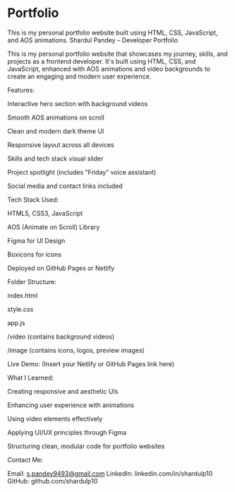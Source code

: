# Portfolio
This is my personal portfolio website built using HTML, CSS, JavaScript, and AOS animations.
Shardul Pandey – Developer Portfolio

This is my personal portfolio website that showcases my journey, skills, and projects as a frontend developer. It's built using HTML, CSS, and JavaScript, enhanced with AOS animations and video backgrounds to create an engaging and modern user experience.

Features:

Interactive hero section with background videos

Smooth AOS animations on scroll

Clean and modern dark theme UI

Responsive layout across all devices

Skills and tech stack visual slider

Project spotlight (includes "Friday" voice assistant)

Social media and contact links included

Tech Stack Used:

HTML5, CSS3, JavaScript

AOS (Animate on Scroll) Library

Figma for UI Design

Boxicons for icons

Deployed on GitHub Pages or Netlify

Folder Structure:

index.html

style.css

app.js

/video (contains background videos)

/image (contains icons, logos, preview images)

Live Demo:
(Insert your Netlify or GitHub Pages link here)

What I Learned:

Creating responsive and aesthetic UIs

Enhancing user experience with animations

Using video elements effectively

Applying UI/UX principles through Figma

Structuring clean, modular code for portfolio websites

Contact Me:

Email: s.pandey9493@gmail.com
LinkedIn: linkedin.com/in/shardulp10
GitHub: github.com/shardulp10
